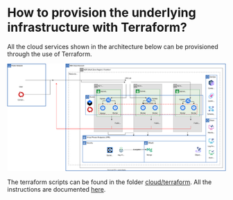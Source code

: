 # How to provision the underlying infrastructure with Terraform?

All the cloud services shown in the architecture below can be provisioned through the use of Terraform.

![Architecture](./images/ibmcloud-mytodo-tf.svg)

The terraform scripts can be found in the folder [cloud/terraform](cloud/terraform). All the instructions are documented [here](https://lionelmace.github.io/iks-lab/appendix-terraform.html).
